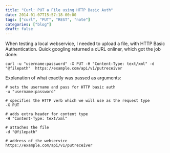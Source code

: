 ```yaml
---
title: "Curl: PUT a File using HTTP Basic Auth"
date: 2014-01-07T15:57:18-00:00
tags: ["curl", "PUT", "REST", "note"]
categories: ["blog"]
draft: false
---
```



When testing a local webservice, I needed to upload a file, with HTTP Basic Authentication. Quick googling returned a cURL onliner, which got the job done:

```
curl -u "username:password" -X PUT -H "Content-Type: text/xml" -d "@filepath"  https://example.com/api/v1/putreceiver
```

Explanation of what exactly was passed as arguments:

```
# sets the username and pass for HTTP basic auth
-u "username:password"

# specifies the HTTP verb which we will use as the request type
-X PUT

# adds extra header for content type
-H "Content-Type: text/xml"

# attaches the file
-d "@filepath"

# address of the webservice
https://example.com/api/v1/putreceiver
```
